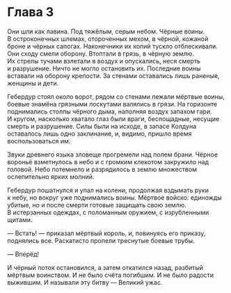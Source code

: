 # Глава 3

Они шли как лавина. Под тяжёлым, серым небом. Чёрные воины. В остроконечных шлемах, отороченных мехом, в чёрной, кожаной броне и чёрных сапогах. Наконечники их копий тускло отблескивали. Они сходу смели оборону. Втоптали в грязь, в чёрную землю. Их стрелы тучами взлетали в воздух и опускались, неся смерть и разрушение. Ничто не могло остановить их. Последние воины вставали на оборону крепости. За стенами оставались лишь раненые, женщины и дети.

Гебердур стоял около ворот, рядом со стенами лежали мёртвые воины, боевые знамёна грязными лоскутами валялись в грязи. На горизонте поднимались столпы чёрного дыма, наполняя воздух запахом гари. И кругом, насколько хватало глаз были враги, беспощадные, несущие смерть и разрушение. Силы были на исходе, в запасе Колдуна оставалось лишь одно заклинание, и, видимо, пришло время воспользоваться им.

Звуки древнего языка зловеще прогремели над полем брани. Чёрное вороньё взметнулось в небо и с громким клекотом закружило над головой. Небо потемнело и разрядилось в землю множеством ослепительно ярких молний.

Гебердур пошатнулся и упал на колени, продолжая вздымать руки к небу, но вокруг уже поднимались воины. Мёртвое войско: единожды убитые, но и после смерти готовые защищать свою землю. В истерзанных одеждах, с поломанным оружием, с изрубленными щитами.

— Встать! — приказал мёртвый король, и, повинуясь его приказу, поднялись все. Раскатисто пропели треснутые боевые трубы.

— Вперёд!

И чёрный поток остановился, а затем откатился назад, разбитый мёртвым воинством. И не было счёта погибшим. И не было радости выжившим. И называли эту битву — Великий ужас.


